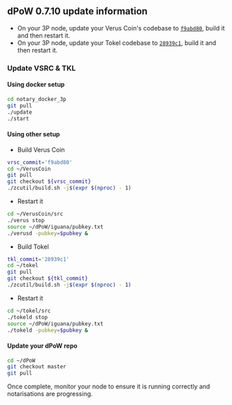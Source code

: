 ## dPoW 0.7.10 update information

- On your 3P node, update your Verus Coin's codebase to [`f9abd80`](https://github.com/VerusCoin/VerusCoin/tree/f9abd801e22232d69e1ae4bf486e99264910e639), build it and then restart it.
- On your 3P node, update your Tokel codebase to [`28939c1`](https://github.com/VerusCoin/VerusCoin/tree/f9abd801e22232d69e1ae4bf486e99264910e639), build it and then restart it.

### Update VSRC & TKL

#### Using docker setup

```bash
cd notary_docker_3p
git pull
./update
./start
```

#### Using other setup

- Build Verus Coin

```bash
vrsc_commit='f9abd80'
cd ~/VerusCoin
git pull
git checkout ${vrsc_commit}
./zcutil/build.sh -j$(expr $(nproc) - 1)
```

- Restart it

```bash
cd ~/VerusCoin/src
./verus stop
source ~/dPoW/iguana/pubkey.txt
./verusd -pubkey=$pubkey &
```

- Build Tokel

```bash
tkl_commit='28939c1'
cd ~/tokel
git pull
git checkout ${tkl_commit}
./zcutil/build.sh -j$(expr $(nproc) - 1)
```

- Restart it

```bash
cd ~/tokel/src
./tokeld stop
source ~/dPoW/iguana/pubkey.txt
./tokeld -pubkey=$pubkey &
```


#### Update your dPoW repo

```bash
cd ~/dPoW
git checkout master
git pull
```

Once complete, monitor your node to ensure it is running correctly and notarisations are progressing.

